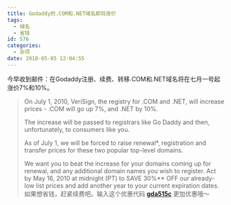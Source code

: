 ```yaml
---
title: Godaddy的.COM和.NET域名即将涨价
tags:
  - 域名
  - 省钱
id: 576
categories:
  - 杂项
date: 2010-05-05 12:04:55
---
```


今早收到邮件：在Godaddy注册、续费、转移.COM和.NET域名将在七月一号起涨价7%和10%。
> On July 1, 2010, VeriSign, the registry for .COM and .NET, will increase prices - .COM will go up 7%, and .NET by 10%.
> 
> The increase will be passed to registrars like Go Daddy and then, unfortunately, to consumers like you.
> 
> As of July 1, we will be forced to raise renewal*, registration and transfer prices for these two popular top-level domains.
> 
> We want you to beat the increase for your domains coming up for renewal, and any additional domain names you wish to register. Act by May 16, 2010 at midnight (PT) to SAVE 30%** OFF our already-low list prices and add another year to your current expiration dates.
如果想省钱，赶紧续费吧。输入这个优惠代码 [**gda515c**](javascript:void(0);) 更加优惠哦～